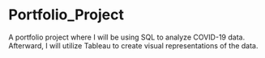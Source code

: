 # Portfolio_Project
A portfolio project where I will be using SQL to analyze COVID-19 data. Afterward, I will utilize Tableau to create visual representations of the data.
